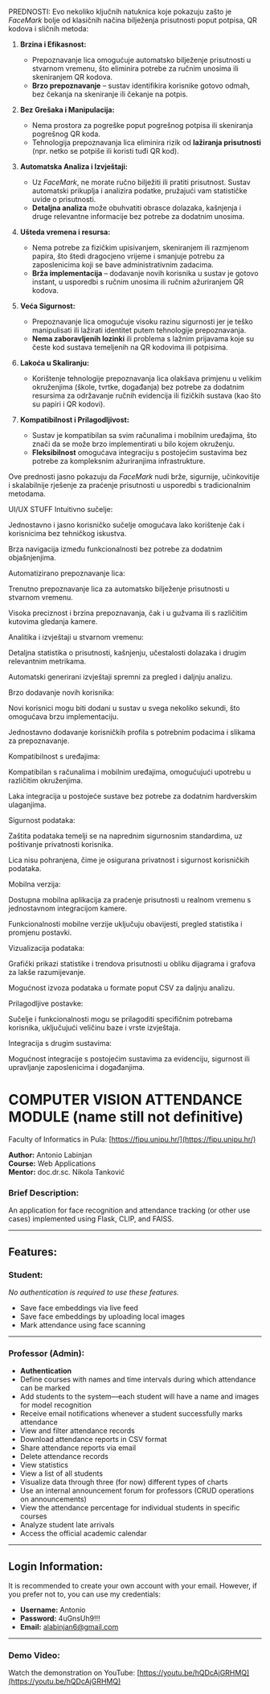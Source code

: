 PREDNOSTI:
Evo nekoliko ključnih natuknica koje pokazuju zašto je *FaceMark* bolje od klasičnih načina bilježenja prisutnosti poput potpisa, QR kodova i sličnih metoda:

1. **Brzina i Efikasnost:**
   - Prepoznavanje lica omogućuje automatsko bilježenje prisutnosti u stvarnom vremenu, što eliminira potrebe za ručnim unosima ili skeniranjem QR kodova.
   - **Brzo prepoznavanje** – sustav identifikira korisnike gotovo odmah, bez čekanja na skeniranje ili čekanje na potpis.

2. **Bez Grešaka i Manipulacija:**
   - Nema prostora za pogreške poput pogrešnog potpisa ili skeniranja pogrešnog QR koda.
   - Tehnologija prepoznavanja lica eliminira rizik od **lažiranja prisutnosti** (npr. netko se potpiše ili koristi tuđi QR kod).

3. **Automatska Analiza i Izvještaji:**
   - Uz *FaceMark*, ne morate ručno bilježiti ili pratiti prisutnost. Sustav automatski prikuplja i analizira podatke, pružajući vam statističke uvide o prisutnosti.
   - **Detaljna analiza** može obuhvatiti obrasce dolazaka, kašnjenja i druge relevantne informacije bez potrebe za dodatnim unosima.

4. **Ušteda vremena i resursa:**
   - Nema potrebe za fizičkim upisivanjem, skeniranjem ili razmjenom papira, što štedi dragocjeno vrijeme i smanjuje potrebu za zaposlenicima koji se bave administrativnim zadacima.
   - **Brža implementacija** – dodavanje novih korisnika u sustav je gotovo instant, u usporedbi s ručnim unosima ili ručnim ažuriranjem QR kodova.

5. **Veća Sigurnost:**
   - Prepoznavanje lica omogućuje visoku razinu sigurnosti jer je teško manipulisati ili lažirati identitet putem tehnologije prepoznavanja.
   - **Nema zaboravljenih lozinki** ili problema s lažnim prijavama koje su česte kod sustava temeljenih na QR kodovima ili potpisima.

6. **Lakoća u Skaliranju:**
   - Korištenje tehnologije prepoznavanja lica olakšava primjenu u velikim okruženjima (škole, tvrtke, događanja) bez potrebe za dodatnim resursima za održavanje ručnih evidencija ili fizičkih sustava (kao što su papiri i QR kodovi).

7. **Kompatibilnost i Prilagodljivost:**
   - Sustav je kompatibilan sa svim računalima i mobilnim uređajima, što znači da se može brzo implementirati u bilo kojem okruženju.
   - **Fleksibilnost** omogućava integraciju s postojećim sustavima bez potrebe za kompleksnim ažuriranjima infrastrukture.

Ove prednosti jasno pokazuju da *FaceMark* nudi brže, sigurnije, učinkovitije i skalabilnije rješenje za praćenje prisutnosti u usporedbi s tradicionalnim metodama.



UI/UX STUFF
Intuitivno sučelje:

Jednostavno i jasno korisničko sučelje omogućava lako korištenje čak i korisnicima bez tehničkog iskustva.

Brza navigacija između funkcionalnosti bez potrebe za dodatnim objašnjenjima.

Automatizirano prepoznavanje lica:

Trenutno prepoznavanje lica za automatsko bilježenje prisutnosti u stvarnom vremenu.

Visoka preciznost i brzina prepoznavanja, čak i u gužvama ili s različitim kutovima gledanja kamere.

Analitika i izvještaji u stvarnom vremenu:

Detaljna statistika o prisutnosti, kašnjenju, učestalosti dolazaka i drugim relevantnim metrikama.

Automatski generirani izvještaji spremni za pregled i daljnju analizu.

Brzo dodavanje novih korisnika:

Novi korisnici mogu biti dodani u sustav u svega nekoliko sekundi, što omogućava brzu implementaciju.

Jednostavno dodavanje korisničkih profila s potrebnim podacima i slikama za prepoznavanje.

Kompatibilnost s uređajima:

Kompatibilan s računalima i mobilnim uređajima, omogućujući upotrebu u različitim okruženjima.

Laka integracija u postojeće sustave bez potrebe za dodatnim hardverskim ulaganjima.

Sigurnost podataka:

Zaštita podataka temelji se na naprednim sigurnosnim standardima, uz poštivanje privatnosti korisnika.

Lica nisu pohranjena, čime je osigurana privatnost i sigurnost korisničkih podataka.

Mobilna verzija:

Dostupna mobilna aplikacija za praćenje prisutnosti u realnom vremenu s jednostavnom integracijom kamere.

Funkcionalnosti mobilne verzije uključuju obavijesti, pregled statistika i promjenu postavki.

Vizualizacija podataka:

Grafički prikazi statistike i trendova prisutnosti u obliku dijagrama i grafova za lakše razumijevanje.

Mogućnost izvoza podataka u formate poput CSV za daljnju analizu.

Prilagodljive postavke:

Sučelje i funkcionalnosti mogu se prilagoditi specifičnim potrebama korisnika, uključujući veličinu baze i vrste izvještaja.

Integracija s drugim sustavima:

Mogućnost integracije s postojećim sustavima za evidenciju, sigurnost ili upravljanje zaposlenicima i događanjima.
# COMPUTER VISION ATTENDANCE MODULE (name still not definitive)  
Faculty of Informatics in Pula: [https://fipu.unipu.hr/](https://fipu.unipu.hr/)  

**Author:** Antonio Labinjan  
**Course:** Web Applications  
**Mentor:** doc.dr.sc. Nikola Tanković  

### **Brief Description:**  
An application for face recognition and attendance tracking (or other use cases) implemented using Flask, CLIP, and FAISS.

---

## **Features:**

### **Student:**

_No authentication is required to use these features._

- Save face embeddings via live feed  
- Save face embeddings by uploading local images  
- Mark attendance using face scanning  

---

### **Professor (Admin):**

- **Authentication**  
- Define courses with names and time intervals during which attendance can be marked  
- Add students to the system—each student will have a name and images for model recognition  
- Receive email notifications whenever a student successfully marks attendance  
- View and filter attendance records  
- Download attendance reports in CSV format  
- Share attendance reports via email  
- Delete attendance records  
- View statistics  
- View a list of all students  
- Visualize data through three (for now) different types of charts  
- Use an internal announcement forum for professors (CRUD operations on announcements)  
- View the attendance percentage for individual students in specific courses  
- Analyze student late arrivals  
- Access the official academic calendar  

---

## **Login Information:**  
It is recommended to create your own account with your email. However, if you prefer not to, you can use my credentials:

- **Username:** Antonio  
- **Password:** 4uGnsUh9!!!  
- **Email:** alabinjan6@gmail.com  

---

### **Demo Video:**  
Watch the demonstration on YouTube: [https://youtu.be/hQDcAjGRHMQ](https://youtu.be/hQDcAjGRHMQ)
